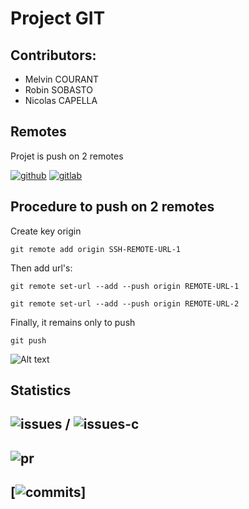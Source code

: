 # Project GIT

<h2>Contributors:</h2>

- Melvin COURANT<br>
- Robin SOBASTO<br>
- Nicolas CAPELLA<br>

<h2>Remotes</h2>

Projet is push on 2 remotes

[![github](https://img.shields.io/badge/GitHub-100000?style=for-the-badge&logo=github&logoColor=whitey)](https://github.com/ESGI-4eme-annee/projet-git) [![gitlab](https://img.shields.io/badge/GitLab-330F63?style=for-the-badge&logo=gitlab&logoColor=white)](https://gitlab.com/xxcolas/projet-git)

<h2>Procedure to push on 2 remotes</h2>

Create key origin
```
git remote add origin SSH-REMOTE-URL-1
```

Then add url's:
```
git remote set-url --add --push origin REMOTE-URL-1
```
```
git remote set-url --add --push origin REMOTE-URL-2
```

Finally, it remains only to push
```
git push
```

![Alt text](src/img/push-on-two-remotes.png?raw=true "Push on two remotes")


<h2>Statistics</h2>

![issues](https://img.shields.io/github/issues/ESGI-4eme-annee/projet-git.svg) / ![issues-c](https://img.shields.io/github/issues-closed/ESGI-4eme-annee/projet-git.svg)
---
![pr](https://img.shields.io/github/issues-pr/ESGI-4eme-annee/projet-git.svg)
---
[![commits](https://badgen.net/github/commits/RobinSob94/POCOAuth2)]
---
